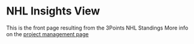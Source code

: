 # NHL Insights View

This is the front page resulting from the 3Points NHL Standings
More info on the [project management page](https://github.com/romdj/3point-game-nhl-standing/issues)
